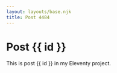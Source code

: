```yaml
---
layout: layouts/base.njk
title: Post 4484
---
```


# Post {{ id }}

This is post {{ id }} in my Eleventy project.

